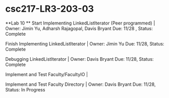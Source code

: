 # csc217-LR3-203-03

**Lab 10 **
Start Implementing LinkedListIterator (Peer programmed) | Owner: Jimin Yu, Adharsh Rajagopal, Davis Bryant Due: 11/28 , Status: Complete

Finish Implementing LinkedListIterator | Owner: Jimin Yu Due: 11/28, Status: Complete

Debugging LinkedListIterator | Owner: Davis Bryant Due: 11/28, Status: Complete

Implement and Test Faculty/FacultyIO | 

Implement and Test Faculty Directory | Owner: Davis Bryant Due: 11/28, Status: In Progress
